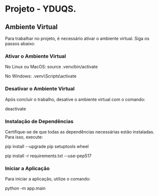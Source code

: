 # Projeto - YDUQS.

## Ambiente Virtual

Para trabalhar no projeto, é necessário ativar o ambiente virtual. Siga os passos abaixo:

### Ativar o Ambiente Virtual

No Linux ou MacOS:
source .venv/bin/activate

No Windows:
.venv\Scripts\activate

### Desativar o Ambiente Virtual
Após concluir o trabalho, desative o ambiente virtual com o comando:

deactivate

### Instalação de Dependências
Certifique-se de que todas as dependências necessárias estão instaladas. Para isso, execute:

pip install --upgrade pip setuptools wheel

pip install -r requirements.txt --use-pep517

### Iniciar a Aplicação
Para iniciar a aplicação, utilize o comando:

python -m app.main
